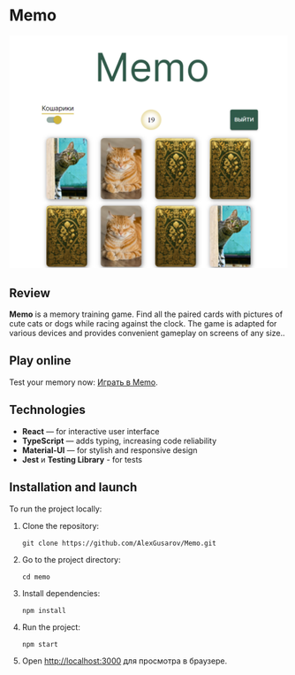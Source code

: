 # Memo

![Memo Game screenshot](./src/images/screenshot-game.png#center)

## Review

**Memo** is a memory training game. Find all the paired cards with pictures of cute cats or dogs while racing against the clock. The game is adapted for various devices and provides convenient gameplay on screens of any size..

## Play online

Test your memory now: [Играть в Memo](https://memorium-card.netlify.app/).

## Technologies

- **React** — for interactive user interface
- **TypeScript** — adds typing, increasing code reliability
- **Material-UI** — for stylish and responsive design
- **Jest** и **Testing Library** - for tests

## Installation and launch
To run the project locally:

1. Clone the repository:

   ```
   git clone https://github.com/AlexGusarov/Memo.git
   ```
2. Go to the project directory:

   ```
   cd memo
   ```
3. Install dependencies:

   ```
   npm install
   ```
4. Run the project:

   ```
   npm start
   ```
5. Open [http://localhost:3000](http://localhost:3000) для просмотра в браузере.



